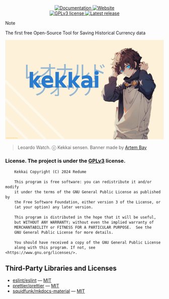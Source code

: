 <div align='center'>
    <a href="https://kekkai-docs.redume.su/">
        <img alt="Documentation" src="https://img.shields.io/badge/Documentation-blue">
    </a>
    <a href="https://kekkai.redume.su/">
        <img alt="Website" src="https://img.shields.io/badge/Website-blue">
    </a>
    <br>
    <a href="https://github.com/redume/kekkai/blob/main/LICENSE">
        <img alt="GPLv3 license" src="https://img.shields.io/github/license/redume/kekkai?color=blue">
    </a>
    <a href="https://github.com/redume/kekkai/releases/latest">
        <img alt="Latest release" src="https://img.shields.io/github/v/release/redume/kekkai?display_name=release">
    </a>
</div>

> [!NOTE]
> The first free Open-Source Tool for Saving Historical Currency data


<p align="center">
    <img src="assets/banner.png" alt="kekkai banner">
</p>

> Leoardo  Watch. ⓒ Kekkai sensen. Banner made by [Artem Bay](https://github.com/ArtemBay/)

### License. The project is under the [GPLv3](https://www.gnu.org/licenses/gpl-3.0.html) license.

```
    Kekkai Copyright (C) 2024 Redume

    This program is free software: you can redistribute it and/or modify
    it under the terms of the GNU General Public License as published by
    the Free Software Foundation, either version 3 of the License, or
    (at your option) any later version.

    This program is distributed in the hope that it will be useful,
    but WITHOUT ANY WARRANTY; without even the implied warranty of
    MERCHANTABILITY or FITNESS FOR A PARTICULAR PURPOSE.  See the
    GNU General Public License for more details.

    You should have received a copy of the GNU General Public License
    along with this program. If not, see <https://www.gnu.org/licenses/>.
```

## Third-Party Libraries and Licenses

- [eslint/eslint](https://github.com/eslint/eslint) — [MIT](https://github.com/eslint/eslint/blob/main/LICENSE)
- [prettier/prettier](https://github.com/prettier/prettier) — [MIT](https://github.com/prettier/prettier/blob/main/LICENSE)
- [squidfunk/mkdocs-material](https://github.com/squidfunk/mkdocs-material?tab=MIT-1-ov-file) — [MIT](https://github.com/squidfunk/mkdocs-material/blob/master/LICENSE)